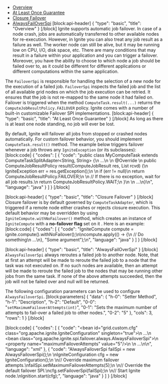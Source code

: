 * [Overview](#overview)
* [At Least Once Guarantee](#at-least-once-guarantee)
* [Closure Failover](#closure-failover) 
* [AlwaysFailOverSpi](#alwaysfailoverspi) 
[block:api-header]
{
  "type": "basic",
  "title": "Overview"
}
[/block]
Ignite supports automatic job failover. In case of a node crash, jobs are automatically transferred to other available nodes for re-execution. However, in Ignite you can also treat any job result as a failure as well. The worker node can still be alive, but it may be running low on CPU, I/O, disk space, etc. There are many conditions that may result in a failure within your application and you can trigger a failover. Moreover, you have the ability to choose to which node a job should be failed over to, as it could be different for different applications or different computations within the same application.

The `FailoverSpi` is responsible for handling the selection of a new node for the execution of a failed job. `FailoverSpi` inspects the failed job and the list of all available grid nodes on which the job execution can be retried. It ensures that the job is not re-mapped to the same node it had failed on. Failover is triggered when the method `ComputeTask.result(...)` returns the `ComputeJobResultPolicy.FAILOVER` policy. Ignite comes with a number of built-in customizable Failover SPI implementations.
[block:api-header]
{
  "type": "basic",
  "title": "At Least Once Guarantee"
}
[/block]
As long as there is at least one node standing, no job will ever be lost.

By default, Ignite will failover all jobs from stopped or crashed nodes automatically. For custom failover behavior, you should implement `ComputeTask.result()` method. The example below triggers failover whenever a job throws any `IgniteException` (or its subclasses):
[block:code]
{
  "codes": [
    {
      "code": "public class MyComputeTask extends ComputeTaskSplitAdapter<String, String> {\n    ...\n      \n    @Override \n    public ComputeJobResultPolicy result(ComputeJobResult res, List<ComputeJobResult> rcvd) {\n        IgniteException err = res.getException();\n     \n        if (err != null)\n            return ComputeJobResultPolicy.FAILOVER;\n    \n        // If there is no exception, wait for all job results.\n        return ComputeJobResultPolicy.WAIT;\n    }\n  \n    ...\n}\n",
      "language": "java"
    }
  ]
}
[/block]

[block:api-header]
{
  "type": "basic",
  "title": "Closure Failover"
}
[/block]
Closure failover is by default governed by `ComputeTaskAdapter`, which is triggered if a remote node either crashes or rejects closure execution. This default behavior may be overridden by using `IgniteCompute.withNoFailover()` method, which creates an instance of `IgniteCompute` with a **no-failover flag** set on it . Here is an example:
[block:code]
{
  "codes": [
    {
      "code": "IgniteCompute compute = ignite.compute().withNoFailover();\n\ncompute.apply(() -> {\n    // Do something\n    ...\n}, \"Some argument\");\n",
      "language": "java"
    }
  ]
}
[/block]

[block:api-header]
{
  "type": "basic",
  "title": "AlwaysFailOverSpi"
}
[/block]
`AlwaysFailoverSpi` always reroutes a failed job to another node. Note, that at first an attempt will be made to reroute the failed job to a node that the task was not executed on. If no such nodes are available, then an attempt will be made to reroute the failed job to the nodes that may be running other jobs from the same task. If none of the above attempts succeeded, then the job will not be failed over and null will be returned.

The following configuration parameters can be used to configure `AlwaysFailoverSpi`.
[block:parameters]
{
  "data": {
    "h-0": "Setter Method",
    "h-1": "Description",
    "h-2": "Default",
    "0-0": "`setMaximumFailoverAttempts(int)`",
    "0-1": "Sets the maximum number of attempts to fail-over a failed job to other nodes.",
    "0-2": "5"
  },
  "cols": 3,
  "rows": 1
}
[/block]

[block:code]
{
  "codes": [
    {
      "code": "<bean id=\"grid.custom.cfg\" class=\"org.apache.ignite.IgniteConfiguration\" singleton=\"true\">\n  ...\n  <bean class=\"org.apache.ignite.spi.failover.always.AlwaysFailoverSpi\">\n    <property name=\"maximumFailoverAttempts\" value=\"5\"/>\n  </bean>\n  ...\n</bean>\n",
      "language": "xml"
    },
    {
      "code": "AlwaysFailoverSpi failSpi = new AlwaysFailoverSpi();\n \nIgniteConfiguration cfg = new IgniteConfiguration();\n \n// Override maximum failover attempts.\nfailSpi.setMaximumFailoverAttempts(5);\n \n// Override the default failover SPI.\ncfg.setFailoverSpi(failSpi);\n \n// Start Ignite node.\nIgnition.start(cfg);",
      "language": "java"
    }
  ]
}
[/block]